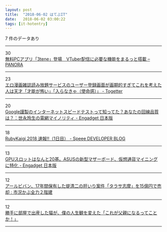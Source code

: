 ```yaml
---
layout: post
title:  "2018-06-02 はてぶIT"
date:   2018-06-02 03:00:22
tags: [it-hotentry]
---
```

7 件のデータあり

<hr><div class="row">
<div class="col-1"><span class="badge badge-pill badge-success h2">30</span></div>
<div class="col-11"><a href='http://panora.tokyo/63628/' target='_blank'>無料PCアプリ「3tene」登場　VTuber配信に必要な機能をまるっと搭載 – PANORA</a></div>
</div>
<hr>
<div class="row">
<div class="col-1"><span class="badge badge-pill badge-success h2">23</span></div>
<div class="col-11"><a href='https://togetter.com/li/1232990' target='_blank'>エロ漫画雑誌読み放題サービスのユーザー登録画面が画期的すぎてこれを考えた人は天才「才能が怖い」「入らなきゃ（使命感）」 - Togetter</a></div>
</div>
<hr>
<div class="row">
<div class="col-1"><span class="badge badge-pill badge-success h2">20</span></div>
<div class="col-11"><a href='https://japanese.engadget.com/2018/06/01/google/' target='_blank'>Google謹製のインターネットスピードテストって知ってた？あなたの回線品質は？：世永玲生の電網マイノリティ - Engadget 日本版</a></div>
</div>
<hr>
<div class="row">
<div class="col-1"><span class="badge badge-pill badge-success h2">18</span></div>
<div class="col-11"><a href='http://tech.speee.jp/entry/2018/06/01/131757' target='_blank'>RubyKaigi 2018 速報!!（1日目） - Speee DEVELOPER BLOG</a></div>
</div>
<hr>
<div class="row">
<div class="col-1"><span class="badge badge-pill badge-success h2">13</span></div>
<div class="col-11"><a href='https://japanese.engadget.com/2018/06/01/asus-gpu-20/' target='_blank'>GPUスロットはなんと20基。ASUSの新型マザーボード、仮想通貨マイニングに特化 - Engadget 日本版</a></div>
</div>
<hr>
<div class="row">
<div class="col-1"><span class="badge badge-pill badge-success h2">12</span></div>
<div class="col-11"><a href='http://kabumatome.doorblog.jp/archives/65763020.html' target='_blank'>アールビバン、17年間保有した堤清二の肝いり案件「タラサ志摩」を15億円で売却 : 市況かぶ全力２階建</a></div>
</div>
<hr>
<div class="row">
<div class="col-1"><span class="badge badge-pill badge-success h2">12</span></div>
<div class="col-11"><a href='https://www.huffingtonpost.jp/2018/06/01/i-became-a-cats-dad_a_23448496/' target='_blank'>勝手に部屋で出産した猫が、僕の人生観を変えた「これが父親になるってことか！」</a></div>
</div>
<hr>
